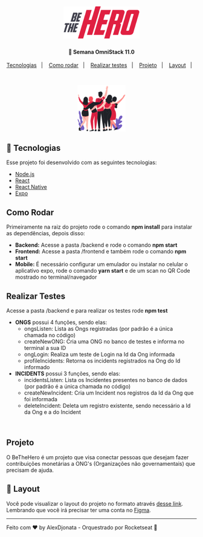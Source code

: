 <h1 align="center">
    <img alt="Be The Hero" title="#bethehero" src=".github/bethehero.svg" width="200px" />
</h1>

<h4 align="center">
  🚀 Semana OmniStack 11.0
</h4>

<p align="center">
  <a href="#rocket-tecnologias">Tecnologias</a>&nbsp;&nbsp;&nbsp;|&nbsp;&nbsp;&nbsp;
  <a href="#como-rodar">Como rodar</a>&nbsp;&nbsp;&nbsp;|&nbsp;&nbsp;&nbsp;
  <a href="#realizar-testes">Realizar testes</a>&nbsp;&nbsp;&nbsp;|&nbsp;&nbsp;&nbsp;
  <a href="#projeto">Projeto</a>&nbsp;&nbsp;&nbsp;|&nbsp;&nbsp;&nbsp;
  <a href="#-layout">Layout</a>&nbsp;&nbsp;&nbsp;|&nbsp;&nbsp;&nbsp;
</p>

<br>

<p align="center">
  <img alt="BeTheHero" src=".github/bethehero.png" width="25%">
</p>

## :rocket: Tecnologias

Esse projeto foi desenvolvido com as seguintes tecnologias:

- [Node.js](https://nodejs.org/en/)
- [React](https://reactjs.org)
- [React Native](https://facebook.github.io/react-native/)
- [Expo](https://expo.io/)

## Como Rodar
Primeiramente na raiz do projeto rode o comando <b>npm install</b> para instalar as dependências, depois disso:
- <b>Backend:</b> Acesse a pasta /backend e rode o comando <b>npm start</b>
- <b>Frontend:</b> Acesse a pasta /frontend e também rode o comando <b>npm start</b>
- <b>Mobile:</b> É necessário configurar um emulador ou instalar no celular o aplicativo expo, rode o comando <b>yarn start</b> e de um scan no QR Code mostrado no terminal/navegador

## Realizar Testes
Acesse a pasta /backend e para realizar os testes rode <b>npm test</b>
- <b>ONGS</b> possui 4 funções, sendo elas:
   - ongsListen: Lista as Ongs registradas (por padrão é a única chamada no código)
   - createNewONG: Cria uma ONG no banco de testes e informa no terminal a sua ID
   - ongLogin: Realiza um teste de Login na Id da Ong informada
   - profileIncidents: Retorna os incidents registrados na Ong do Id informado
- <b>INCIDENTS</b> possui 3 funções, sendo elas:
   - incidentsListen: Lista os Incidentes presentes no banco de dados (por padrão é a única chamada no código)
   - createNewIncident: Cria um Incident nos registros da Id da Ong que foi informada
   - deleteIncident: Deleta um registro existente, sendo necessário a Id da Ong e a do Incident
<br>

## Projeto

O BeTheHero é um projeto que visa conectar pessoas que desejam fazer contribuições monetárias a ONG's (Organizações não governamentais) que precisam de ajuda.

## 🔖 Layout

Você pode visualizar o layout do projeto no formato através [desse link](https://www.figma.com/file/2C2yvw7jsCOGmaNUDftX9n/Be-The-Hero---OmniStack-11?node-id=37%3A394). Lembrando que você irá precisar ter uma conta no [Figma](http://figma.com/).

---

Feito com ♥ by AlexDjonata - Orquestrado por Rocketseat :wave:
